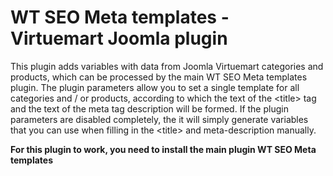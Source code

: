 # WT SEO Meta templates - Virtuemart Joomla plugin
This plugin adds variables with data from Joomla Virtuemart categories and products, which can be processed by the main WT SEO Meta templates plugin. The plugin parameters allow you to set a single template for all categories and / or products, according to which the text of the &lt;title> tag and the text of the meta tag description will be formed. If the plugin parameters are disabled completely, the it will simply generate variables that you can use when filling in the &lt;title> and meta-description manually.

**For this plugin to work, you need to install the main plugin WT SEO Meta templates**
